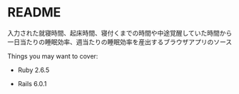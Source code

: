 # README

入力された就寝時間、起床時間、寝付くまでの時間や中途覚醒していた時間から
一日当たりの睡眠効率、週当たりの睡眠効率を産出するブラウザアプリのソース

Things you may want to cover:

* Ruby 2.6.5

* Rails 6.0.1